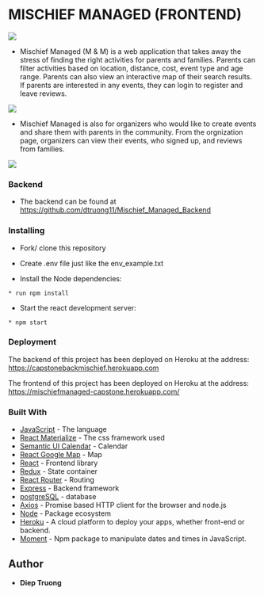 # MISCHIEF MANAGED (FRONTEND)

![](./gif/MM1.gif)

* Mischief Managed (M & M) is a web application that takes away the stress of finding the right activities for parents and families. Parents can filter activities based on location, distance, cost, event type and age range. Parents can also view an interactive map of their search results. If parents are interested in any events, they can login to register and leave reviews. 

![](./gif/MM2.gif)

* Mischief Managed is also for organizers who would like to create events and share them with parents in the community. From the orgnization page, organizers can view their events, who signed up, and reviews from families. 

![](./gif/MM3.gif)


### Backend 

* The backend can be found at https://github.com/dtruong11/Mischief_Managed_Backend

### Installing

* Fork/ clone this repository
* Create .env file just like the env_example.txt

* Install the Node dependencies:

```shell
* run npm install
```

* Start the react development server:

```shell
* npm start
```

### Deployment

The backend of this project has been deployed on Heroku at the address: 
https://capstonebackmischief.herokuapp.com

The frontend of this project has been deployed on Heroku at the address:
https://mischiefmanaged-capstone.herokuapp.com/

### Built With
* [JavaScript](https://www.javascript.com/) - The language
* [React Materialize](https://react-materialize.github.io/#/) - The css framework used
* [Semantic UI Calendar](https://github.com/arfedulov/semantic-ui-calendar-react) - Calendar
* [React Google Map](https://tomchentw.github.io/react-google-maps/) - Map 
* [React](https://reactjs.org/) - Frontend library
* [Redux](https://redux.js.org/) - State container
* [React Router](https://reacttraining.com/react-router/core/guides/quick-start) - Routing 
* [Express](http://expressjs.com/) - Backend framework
* [postgreSQL](https://www.postgresql.org/) - database
* [Axios](https://github.com/axios/axios) - Promise based HTTP client for the browser and node.js
* [Node](https://nodejs.org/en/) - Package ecosystem
* [Heroku](https://www.heroku.com/) - A cloud platform to deploy your apps, whether front-end or backend.
* [Moment](https://momentjs.com/) - Npm package to manipulate dates and times in JavaScript.

## Author
* **Diep Truong**
